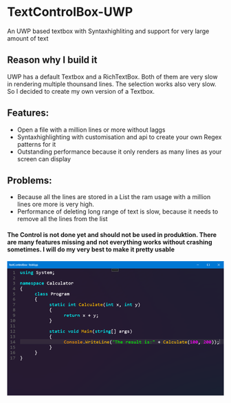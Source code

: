 # TextControlBox-UWP
An UWP based textbox with Syntaxhighliting and support for very large amount of text


## Reason why I build it
UWP has a default Textbox and a RichTextBox. Both of them are very slow in rendering multiple thounsand lines. The selection works also very slow. So I decided to create my own version of a Textbox.

## Features:
- Open a file with a million lines or more without laggs
- Syntaxhighlighting with customisation and api to create your own Regex patterns for it
- Outstanding performance because it only renders as many lines as your screen can display

## Problems:
- Because all the lines are stored in a List the ram usage with a million lines ore more is very high.
- Performance of deleting long range of text is slow, because it needs to remove all the lines from the list

#### The Control is not done yet and should not be used in produktion. There are many features missing and not everything works without crashing sometimes. I will do my very best to make it pretty usable


<img src="images/image1.png">

